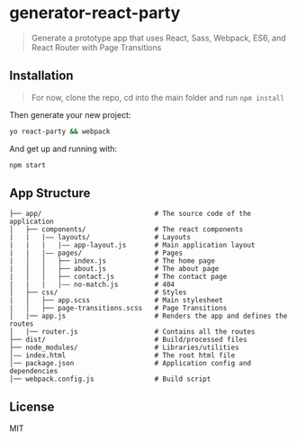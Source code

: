 # generator-react-party
> Generate a prototype app that uses React, Sass, Webpack, ES6, and React Router with Page Transitions 

## Installation
> For now, clone the repo, cd into the main folder and run ```npm install```

Then generate your new project:

```bash
yo react-party && webpack
```

And get up and running with:

```bash
npm start
```

## App Structure

```
├── app/                            # The source code of the application
│   ├── components/                 # The react components
|   |   |–– layouts/                # Layouts
|   |   |   |–– app-layout.js       # Main application layout
|   |   |–– pages/                  # Pages
|   │   │   ├── index.js            # The home page
|   │   │   ├── about.js            # The about page 
|   │   │   ├── contact.js          # The contact page
|   |   |   |–– no-match.js         # 404
│   ├── css/                        # Styles
|   │   ├── app.scss                # Main stylesheet
|   │   ├── page-transitions.scss   # Page Transitions
│   |── app.js                      # Renders the app and defines the routes
│   |── router.js                   # Contains all the routes
├── dist/                           # Build/processed files
├── node_modules/                   # Libraries/utilities
│–– index.html                      # The root html file
│── package.json                    # Application config and dependencies
│── webpack.config.js               # Build script
```

## License

MIT 
